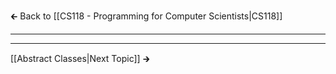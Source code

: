 🡰 Back to [[CS118 - Programming for Computer Scientists|CS118]] 
- - -

- - - 
[[Abstract Classes|Next Topic]] 🡲
